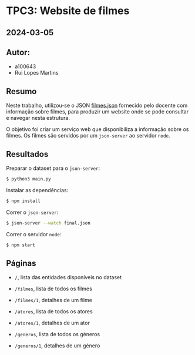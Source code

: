 # TPC3: Website de filmes

## 2024-03-05

## Autor:

- a100643
- Rui Lopes Martins

## Resumo

Neste trabalho, utilizou-se o JSON [filmes.json](filmes.json) fornecido pelo docente com informação sobre filmes, para produzir um website onde se pode consultar e navegar nesta estrutura.

O objetivo foi criar um serviço web que disponibiliza a informação sobre os filmes. Os filmes são servidos por um `json-server` ao servidor `node`.

## Resultados

Preparar o dataset para o `json-server`:

```bash
$ python3 main.py
```

Instalar as dependências:
```bash
$ npm install
```

Correr o `json-server`:
```bash
$ json-server --watch final.json
```

Correr o servidor `node`:
```bash
$ npm start
```

## Páginas

- `/`, lista das entidades disponíveis no dataset

- `/filmes`, lista de todos os filmes
- `/filmes/1`, detalhes de um filme

- `/atores`, lista de todos os atores
- `/atores/1`, detalhes de um ator

- `/generos`, lista de todos os géneros
- `/generos/1`, detalhes de um género
